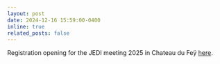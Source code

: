 ```yaml
---
layout: post
date: 2024-12-16 15:59:00-0400
inline: true
related_posts: false
---
```


Registration opening for the JEDI meeting 2025 in Chateau du Feÿ <a href="https://flyjedi.sciencesconf.org/">here</a>.
